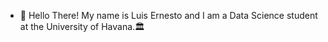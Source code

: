 - 👋 Hello There! My name is Luis Ernesto and I am a Data Science student at the University of Havana.🏛


<!---
LFrench03/LFrench03 is a ✨ special ✨ repository because its `README.md` (this file) appears on your GitHub profile.
You can click the Preview link to take a look at your changes.
--->
